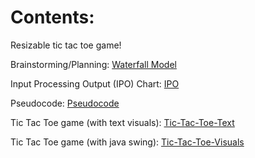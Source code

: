 # Contents:
Resizable tic tac toe game! 

Brainstorming/Planning: [Waterfall Model](https://github.com/acise314/ICS-TicTacToe/blob/main/Updated%20Waterfall%20model%20template.docx)

Input Processing Output (IPO) Chart: [IPO](https://github.com/acise314/ICS-TicTacToe/blob/main/Software%20Design%20Project%20Part%202_%20Document%20submission%20IPO.pdf)

Pseudocode: [Pseudocode](https://github.com/acise314/ICS-TicTacToe/blob/main/Software%20Design%20Project%20Part%202_%20Document%20submission%20PSEUDOCODE.pdf)

Tic Tac Toe game (with text visuals): [Tic-Tac-Toe-Text](https://github.com/acise314/ICS-TicTacToe/blob/main/tic_tac_toe_text.java)

Tic Tac Toe game (with java swing): [Tic-Tac-Toe-Visuals](https://github.com/acise314/ICS-TicTacToe/blob/main/tic_tac_toe_visuals.java)
